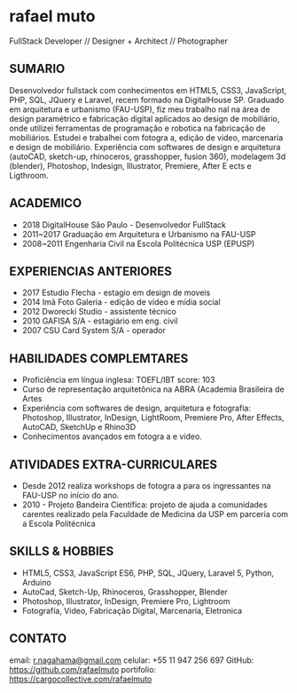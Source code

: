 # rafael muto
FullStack Developer // Designer + Architect // Photographer

## SUMARIO
Desenvolvedor fullstack com conhecimentos em HTML5, CSS3, JavaScript, PHP, SQL, JQuery e Laravel, recem formado na DigitalHouse SP. Graduado em arquitetura e urbanismo (FAU-USP), fiz meu trabalho  nal na área de design paramétrico e fabricação digital aplicados ao design de mobiliário, onde utilizei ferramentas de programação e robotica na fabricação de mobiliários. Estudei e trabalhei com fotogra a, edição de video, marcenaria e design de mobiliário. Experiência com softwares de design e arquitetura (autoCAD, sketch-up, rhinoceros, grasshopper, fusion 360), modelagem 3d (blender), Photoshop, Indesign, Illustrator, Premiere, After E ects e Ligthroom.

## ACADEMICO 
- 2018 DigitalHouse São Paulo - Desenvolvedor FullStack
- 2011~2017 Graduação em Arquitetura e Urbanismo na FAU-USP
- 2008~2011 Engenharia Civil na Escola Politécnica USP (EPUSP)

## EXPERIENCIAS ANTERIORES
- 2017 Estudio Flecha - estagio em design de moveis
- 2014 Imã Foto Galeria - edição de vídeo e mídia social
- 2012 Dworecki Studio - assistente técnico
- 2010 GAFISA S/A - estagiário em eng. civil
- 2007 CSU Card System S/A - operador

## HABILIDADES COMPLEMTARES
- Proficiência em língua inglesa: TOEFL/IBT score: 103
- Curso de representação arquitetônica na ABRA (Academia Brasileira de Artes
- Experiência com softwares de design, arquitetura e fotografia: Photoshop, Illustrator, InDesign, LightRoom, Premiere Pro, After Effects, AutoCAD, SketchUp e Rhino3D
- Conhecimentos avançados em fotogra a e video.

## ATIVIDADES EXTRA-CURRICULARES
- Desde 2012 realiza workshops de fotogra a para os ingressantes na FAU-USP no início do ano.
- 2010 - Projeto Bandeira Científica: projeto de ajuda a comunidades carentes realizado pela Faculdade de Medicina da USP em parceria com a Escola Politécnica

## SKILLS & HOBBIES
- HTML5, CSS3, JavaScript ES6, PHP, SQL, JQuery, Laravel 5, Python, Arduino
- AutoCad, Sketch-Up, Rhinoceros, Grasshopper, Blender
- Photoshop, Illustrator, InDesign, Premiere Pro, Lightroom
- Fotografía, Video, Fabricação Digital, Marcenaria, Eletronica

## CONTATO
email: r.nagahama@gmail.com
celular: +55 11 947 256 697
GitHub: https://github.com/rafaelmuto
portifolio: https://cargocollective.com/rafaelmuto
